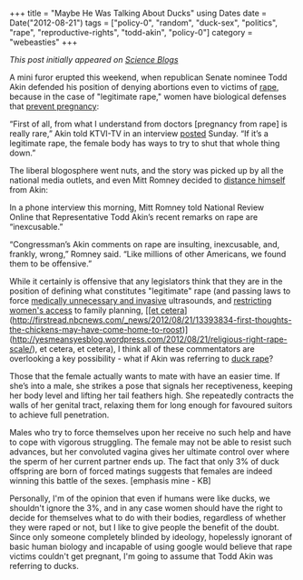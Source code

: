 +++
title = "Maybe He Was Talking About Ducks"
using Dates
date = Date("2012-08-21")
tags = ["policy-0", "random", "duck-sex", "politics", "rape", "reproductive-rights", "todd-akin", "policy-0"]
category = "webeasties"
+++

_This post initially appeared on [Science Blogs](http://scienceblogs.com/webeasties)_

A mini furor erupted this weekend, when republican Senate nominee Todd Akin defended his position of denying abortions even to victims of [rape](/tag/rape), because in the case of "legitimate rape," women have biological defenses that [prevent pregnancy](http://2012.talkingpointsmemo.com/2012/08/todd-akin-legitimate-rape.php):

“First of all, from what I understand from doctors [pregnancy from rape] is really rare,” Akin told KTVI-TV in an interview [posted](http://fox2now.com/2012/08/19/the-jaco-report-august-19-2012/) Sunday. “If it’s a legitimate rape, the female body has ways to try to shut that whole thing down.”

The liberal blogosphere went nuts, and the story was picked up by all the national media outlets, and even Mitt Romney decided to [distance himself](http://www.nationalreview.com/corner/314452/romney-akins-inexcusable-comment-robert-costa) from Akin:

In a phone interview this morning, Mitt Romney told National Review Online that Representative Todd Akin’s recent remarks on rape are “inexcusable.”

“Congressman’s Akin comments on rape are insulting, inexcusable, and, frankly, wrong,” Romney said. “Like millions of other Americans, we found them to be offensive.”

While it certainly is offensive that any legislators think that they are in the position of defining what constitutes "legitimate" rape (and passing laws to force [medically unnecessary and invasive](http://www.washingtonpost.com/blogs/virginia-politics/post/gov-bob-mcdonnell-blamed-for-transvaginal-ultrasound-bill/2012/05/30/gJQAuoYY1U_blog.html) ultrasounds, and [restricting women's access](http://www.thedailybeast.com/articles/2012/04/19/ohio-republicans-move-to-cut-funds-to-planned-parenthood-riling-democrats.html) to family planning, [[[et cetera](http://ballotpedia.org/wiki/index.php/Colorado_Personhood_Amendment,_Amendment_62_(2012))](http://firstread.nbcnews.com/_news/2012/08/21/13393834-first-thoughts-the-chickens-may-have-come-home-to-roost)](http://yesmeansyesblog.wordpress.com/2012/08/21/religious-right-rape-scale/), et cetera, et cetera), I think all of these commentators are overlooking a key possibility - what if Akin was referring to [duck rape](http://blogs.discovermagazine.com/notrocketscience/2009/12/22/ballistic-penises-and-corkscrew-vaginas-the-sexual-battles-of-ducks/)?

Those that the female actually wants to mate with have an easier time. If she’s into a male, she strikes a pose that signals her receptiveness, keeping her body level and lifting her tail feathers high. She repeatedly contracts the walls of her genital tract, relaxing them for long enough for favoured suitors to achieve full penetration.

Males who try to force themselves upon her receive no such help and have to cope with vigorous struggling. The female may not be able to resist such advances, but her convoluted vagina gives her ultimate control over where the sperm of her current partner ends up. The fact that only 3% of duck offspring are born of forced matings suggests that females are indeed winning this battle of the sexes. [emphasis mine - KB]

Personally, I'm of the opinion that even if humans were like ducks, we shouldn't ignore the 3%, and in any case women should have the right to decide for themselves what to do with their bodies, regardless of whether they were raped or not, but I like to give people the benefit of the doubt. Since only someone completely blinded by ideology, hopelessly ignorant of basic human biology and incapable of using google would believe that rape victims couldn't get pregnant, I'm going to assume that Todd Akin was referring to ducks.

      
  
